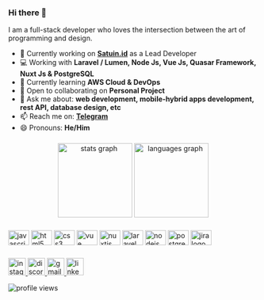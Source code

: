 ### Hi there 👋
I am a full-stack developer who loves the intersection between the art of programming and design.
- 🔭 Currently working on **[Satuin.id](https://satuin.id)** as a Lead Developer
- 💻 Working with **Laravel / Lumen, Node Js, Vue Js, Quasar Framework, Nuxt Js & PostgreSQL**
- 🌱 Currently learning **AWS Cloud & DevOps**
- 👯 Open to collaborating on **Personal Project**
- 💬 Ask me about: **web development, mobile-hybrid apps development, rest API, database design, etc**
- 📫 Reach me on: **[Telegram](https://t.me/arbisyarifudin)**
- 😄 Pronouns: **He/Him**
  
###

<div align="center">
  <img src="https://github-readme-stats.vercel.app/api?hide_title=false&hide_rank=false&show_icons=true&include_all_commits=true&count_private=true&disable_animations=false&theme=red&locale=en&hide_border=false&username=arbisyarifudin" height="150" alt="stats graph"  />
  <img src="https://github-readme-stats.vercel.app/api/top-langs?locale=en&hide_title=false&layout=compact&card_width=320&langs_count=5&theme=red&hide_border=false&username=arbisyarifudin" height="150" alt="languages graph"  />
</div>

### 

<!-- <img align="right" height="150" src="#"  /> -->

###

<div align="left">
  <img src="https://cdn.jsdelivr.net/gh/devicons/devicon/icons/javascript/javascript-original.svg" height="30" width="42" alt="javascript logo"  />
  <img src="https://cdn.jsdelivr.net/gh/devicons/devicon/icons/html5/html5-original.svg" height="30" width="42" alt="html5 logo"  />
  <img src="https://cdn.jsdelivr.net/gh/devicons/devicon/icons/css3/css3-original.svg" height="30" width="42" alt="css3 logo"  />
  <img src="https://cdn.jsdelivr.net/gh/devicons/devicon/icons/vuejs/vuejs-original.svg" height="30" width="42" alt="vue logo"  />
  <img src="https://cdn.jsdelivr.net/gh/devicons/devicon/icons/nuxtjs/nuxtjs-original.svg" height="30" width="42" alt="nuxtjs logo"  />
  <img src="https://cdn.jsdelivr.net/gh/devicons/devicon/icons/laravel/laravel-plain.svg" height="30" width="42" alt="laravel logo"  />
  <img src="https://cdn.jsdelivr.net/gh/devicons/devicon/icons/nodejs/nodejs-original.svg" height="30" width="42" alt="nodejs logo"  />
  <img src="https://cdn.jsdelivr.net/gh/devicons/devicon/icons/postgresql/postgresql-original.svg" height="30" width="42" alt="postgresql logo"/>
  <img src="https://cdn.jsdelivr.net/gh/devicons/devicon/icons/jira/jira-original-wordmark.svg" height="30" width="42" alt="jira logo"  />
</div>

###

<div align="left">
  <a href="https://www.instagram.com/arbisyarifudin/" target="_blank">
    <img src="https://img.shields.io/static/v1?message=Instagram&logo=instagram&label=&color=E4405F&logoColor=white&labelColor=&style=for-the-badge" height="35" alt="instagram logo"  />
  </a>
  <a href="https://youtube.com/@pekerjarimot" target="_blank">
    <img src="https://img.shields.io/static/v1?message=Youtube&logo=youtube&label=&color=c7000d&logoColor=white&labelColor=&style=for-the-badge" height="35" alt="discord logo"  />
  </a>
  <a href="mailto:arbisyarifudin@gmail.com" target="_blank">
    <img src="https://img.shields.io/static/v1?message=Gmail&logo=gmail&label=&color=D14836&logoColor=white&labelColor=&style=for-the-badge" height="35" alt="gmail logo"  />
  </a>
  <a href="https://www.linkedin.com/in/arbi-syarifudin/" target="_blank">
    <img src="https://img.shields.io/static/v1?message=LinkedIn&logo=linkedin&label=&color=0077B5&logoColor=white&labelColor=&style=for-the-badge" height="35" alt="linkedin logo"  />
  </a>
</div>

![profile views](https://komarev.com/ghpvc/?username=arbisyarifudin&color=green&style=for-the-badge)

###
